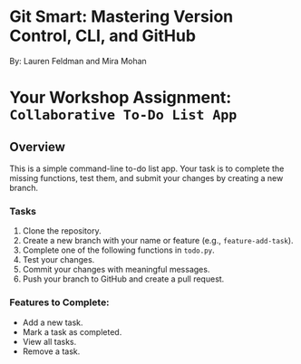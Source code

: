 # Git Smart: Mastering Version Control, CLI, and GitHub
By: Lauren Feldman and Mira Mohan

# Your Workshop Assignment: `Collaborative To-Do List App`
## Overview
This is a simple command-line to-do list app. Your task is to complete the missing functions, test them, and submit your changes by creating a new branch.

### Tasks
1. Clone the repository.
2. Create a new branch with your name or feature (e.g., `feature-add-task`).
3. Complete one of the following functions in `todo.py`.
4. Test your changes.
5. Commit your changes with meaningful messages.
6. Push your branch to GitHub and create a pull request.

### Features to Complete:
- Add a new task.
- Mark a task as completed.
- View all tasks.
- Remove a task.

